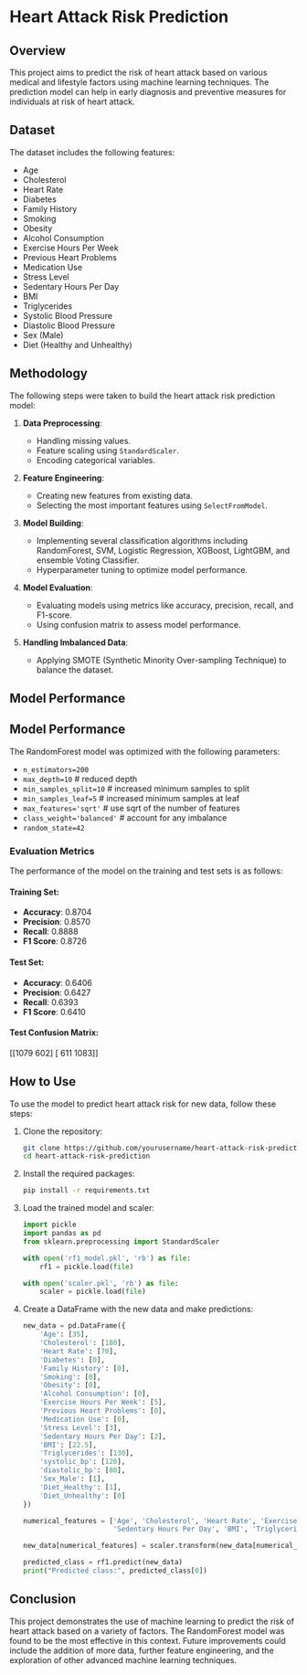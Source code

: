 # Heart Attack Risk Prediction

## Overview

This project aims to predict the risk of heart attack based on various medical and lifestyle factors using machine learning techniques. The prediction model can help in early diagnosis and preventive measures for individuals at risk of heart attack.

## Dataset

The dataset includes the following features:
- Age
- Cholesterol
- Heart Rate
- Diabetes
- Family History
- Smoking
- Obesity
- Alcohol Consumption
- Exercise Hours Per Week
- Previous Heart Problems
- Medication Use
- Stress Level
- Sedentary Hours Per Day
- BMI
- Triglycerides
- Systolic Blood Pressure
- Diastolic Blood Pressure
- Sex (Male)
- Diet (Healthy and Unhealthy)

## Methodology

The following steps were taken to build the heart attack risk prediction model:

1. **Data Preprocessing**:
   - Handling missing values.
   - Feature scaling using `StandardScaler`.
   - Encoding categorical variables.

2. **Feature Engineering**:
   - Creating new features from existing data.
   - Selecting the most important features using `SelectFromModel`.

3. **Model Building**:
   - Implementing several classification algorithms including RandomForest, SVM, Logistic Regression, XGBoost, LightGBM, and ensemble Voting Classifier.
   - Hyperparameter tuning to optimize model performance.

4. **Model Evaluation**:
   - Evaluating models using metrics like accuracy, precision, recall, and F1-score.
   - Using confusion matrix to assess model performance.

5. **Handling Imbalanced Data**:
   - Applying SMOTE (Synthetic Minority Over-sampling Technique) to balance the dataset.

## Model Performance

## Model Performance

The RandomForest model was optimized with the following parameters:

- `n_estimators=200`
- `max_depth=10`  # reduced depth
- `min_samples_split=10`  # increased minimum samples to split
- `min_samples_leaf=5`  # increased minimum samples at leaf
- `max_features='sqrt'`  # use sqrt of the number of features
- `class_weight='balanced'`  # account for any imbalance
- `random_state=42`

### Evaluation Metrics

The performance of the model on the training and test sets is as follows:

#### Training Set:
- **Accuracy**: 0.8704
- **Precision**: 0.8570
- **Recall**: 0.8888
- **F1 Score**: 0.8726

#### Test Set:
- **Accuracy**: 0.6406
- **Precision**: 0.6427
- **Recall**: 0.6393
- **F1 Score**: 0.6410

#### Test Confusion Matrix:
[[1079 602]
[ 611 1083]]

## How to Use

To use the model to predict heart attack risk for new data, follow these steps:

1. Clone the repository:
    ```bash
    git clone https://github.com/yourusername/heart-attack-risk-prediction.git
    cd heart-attack-risk-prediction
    ```

2. Install the required packages:
    ```bash
    pip install -r requirements.txt
    ```

3. Load the trained model and scaler:
    ```python
    import pickle
    import pandas as pd
    from sklearn.preprocessing import StandardScaler

    with open('rf1_model.pkl', 'rb') as file:
        rf1 = pickle.load(file)

    with open('scaler.pkl', 'rb') as file:
        scaler = pickle.load(file)
    ```

4. Create a DataFrame with the new data and make predictions:
    ```python
    new_data = pd.DataFrame({
        'Age': [35],
        'Cholesterol': [180],
        'Heart Rate': [70],
        'Diabetes': [0],
        'Family History': [0],
        'Smoking': [0],
        'Obesity': [0],
        'Alcohol Consumption': [0],
        'Exercise Hours Per Week': [5],
        'Previous Heart Problems': [0],
        'Medication Use': [0],
        'Stress Level': [3],
        'Sedentary Hours Per Day': [2],
        'BMI': [22.5],
        'Triglycerides': [130],
        'systolic_bp': [120],
        'diastolic_bp': [80],
        'Sex_Male': [1],
        'Diet_Healthy': [1],
        'Diet_Unhealthy': [0]
    })

    numerical_features = ['Age', 'Cholesterol', 'Heart Rate', 'Exercise Hours Per Week', 'Stress Level',
                          'Sedentary Hours Per Day', 'BMI', 'Triglycerides', 'systolic_bp', 'diastolic_bp']
    
    new_data[numerical_features] = scaler.transform(new_data[numerical_features])
    
    predicted_class = rf1.predict(new_data)
    print("Predicted class:", predicted_class[0])
    ```

## Conclusion

This project demonstrates the use of machine learning to predict the risk of heart attack based on a variety of factors. The RandomForest model was found to be the most effective in this context. Future improvements could include the addition of more data, further feature engineering, and the exploration of other advanced machine learning techniques.


